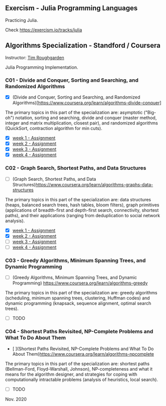 ## Exercism - Julia Programming Languages

Practicing Julia.

Check https://exercism.io/tracks/julia



## Algorithms Specialization - Standford / Coursera
Instructor: [Tim Roughgarden](https://www.coursera.org/instructor/~768)  

Julia Programming Implementation.

### C01 - Divide and Conquer, Sorting and Searching, and Randomized Algorithms
 - [X] (Divide and Conquer, Sorting and Searching, and Randomized Algorithms)[https://www.coursera.org/learn/algorithms-divide-conquer]

The primary topics in this part of the specialization are: asymptotic ("Big-oh") notation, sorting and searching, divide and conquer (master method, integer and matrix multiplication, closest pair), and randomized algorithms (QuickSort, contraction algorithm for min cuts).

 - [X] [week 1 - Assignment](https://github.com/pascal-p/julia-exercism/blob/master/01-karatsuba-int-mult/README.md)  
 - [X] [week 2 - Assignment](https://github.com/pascal-p/julia-exercism/blob/master/02-counting-inversions/README.md)  
 - [X] [week 3 - Assignment](https://github.com/pascal-p/julia-exercism/blob/master/03-quick-sort/README.md)  
 - [X] [week 4 - Assignment](https://github.com/pascal-p/julia-exercism/blob/master/04-selection/README.md)  

### C02 - Graph Search, Shortest Paths, and Data Structures
 - [ ] (Graph Search, Shortest Paths, and Data Structures)https://www.coursera.org/learn/algorithms-graphs-data-structures

The primary topics in this part of the specialization are: data structures (heaps, balanced search trees, hash tables, bloom filters), graph primitives (applications of breadth-first and depth-first search, connectivity, shortest paths), and their applications (ranging from deduplication to social network analysis).
    
 - [X] [week 1 - Assignment](https://github.com/pascal-p/julia-exercism/blob/master/06-digraph-scc/README.md)
 - [X] [week 2 - Assignment](https://github.com/pascal-p/julia-exercism/blob/master/07-dijkstra-sp/README.md)
 - [ ] [week 3 - Assignment]()
 - [ ] [week 4 - Assignment]()

### C03 - Greedy Algorithms, Minimum Spanning Trees, and Dynamic Programming
 - [ ] (Greedy Algorithms, Minimum Spanning Trees, and Dynamic Programming) https://www.coursera.org/learn/algorithms-greedy

The primary topics in this part of the specialization are: greedy algorithms (scheduling, minimum spanning trees, clustering, Huffman codes) and dynamic programming (knapsack, sequence alignment, optimal search trees).

  - [ ] TODO

### C04 - Shortest Paths Revisited, NP-Complete Problems and What To Do About Them
 - [ ](Shortest Paths Revisited, NP-Complete Problems and What To Do About Them)https://www.coursera.org/learn/algorithms-npcomplete

The primary topics in this part of the specialization are: shortest paths (Bellman-Ford, Floyd-Warshall, Johnson), NP-completeness and what it means for the algorithm designer, and strategies for coping with computationally intractable problems (analysis of heuristics, local search).

  - [ ] TODO
    

Nov. 2020
